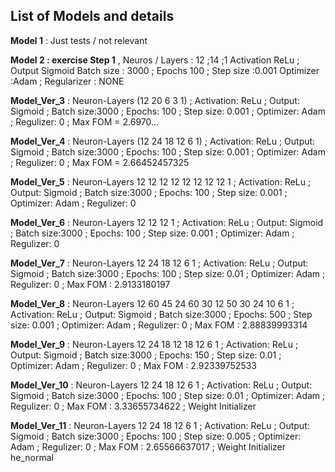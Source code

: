 ## **List of Models and details**

**Model 1** : Just tests / not relevant 
                                
                                                 
**Model 2 : exercise Step 1** ,   Neuros / Layers : 12 ;14 ;1 
                                Activation ReLu ; Output Sigmoid 
                                Batch size : 3000 ; Epochs  100 ; Step size :0.001
                                Optimizer :Adam ; Regularizer : NONE 


 **Model_Ver_3** : Neuron-Layers (12 20 6 3 1) ; Activation: ReLu ; Output: Sigmoid ; Batch size:3000 ; Epochs: 100 ; Step size: 0.001 ; Optimizer: Adam ; Regulizer: 0 ; Max FOM = 2.6970...
 
 
 **Model_Ver_4** : Neuron-Layers (12 24 18 12 6 1) ; Activation: ReLu ; Output: Sigmoid ; Batch size:3000 ; Epochs: 100 ; Step size: 0.001 ; Optimizer: Adam ; Regulizer: 0 ; Max FOM = 2.66452457325
 

 **Model_Ver_5** : Neuron-Layers 12 12 12 12 12 12 12 12 1 ; Activation: ReLu ; Output: Sigmoid ; Batch size:3000 ; Epochs: 100 ; Step size: 0.001 ; Optimizer: Adam ; Regulizer: 0

 
 **Model_Ver_6** : Neuron-Layers 12 12 12 1 ; Activation: ReLu ; Output: Sigmoid ; Batch size:3000 ; Epochs: 100 ; Step size: 0.001 ; Optimizer: Adam ; Regulizer: 0 

 
 **Model_Ver_7** : Neuron-Layers 12 24 18 12 6 1 ; Activation: ReLu ; Output: Sigmoid ; Batch size:3000 ; Epochs: 100 ; Step size: 0.01 ; Optimizer: Adam ; Regulizer: 0 ; Max FOM : 2.9133180197 
 
 
 **Model_Ver_8** : Neuron-Layers 12 60 45 24 60 30 12 50 30 24 10 6 1 ; Activation: ReLu ; Output: Sigmoid ; Batch size:3000 ; Epochs: 500 ; Step size: 0.001 ; Optimizer: Adam ; Regulizer: 0 ; Max FOM : 2.88839993314 
 
 
 **Model_Ver_9** : Neuron-Layers 12 24 18 12 18 12 6 1 ; Activation: ReLu ; Output: Sigmoid ; Batch size:3000 ; Epochs: 150 ; Step size: 0.01 ; Optimizer: Adam ; Regulizer: 0 ; Max FOM : 2.92339752533 
 

 
 **Model_Ver_10** : Neuron-Layers 12 24 18 12 6 1 ; Activation: ReLu ; Output: Sigmoid ; Batch size:3000 ; Epochs: 100 ; Step size: 0.01 ; Optimizer: Adam ; Regulizer: 0 ; Max FOM : 3.33655734622 ; Weight Initializer  
 
 
 **Model_Ver_11** : Neuron-Layers 12 24 18 12 6 1 ; Activation: ReLu ; Output: Sigmoid ; Batch size:3000 ; Epochs: 100 ; Step size: 0.005 ; Optimizer: Adam ; Regulizer: 0 ; Max FOM : 2.65566637017 ; Weight Initializer he_normal 
 